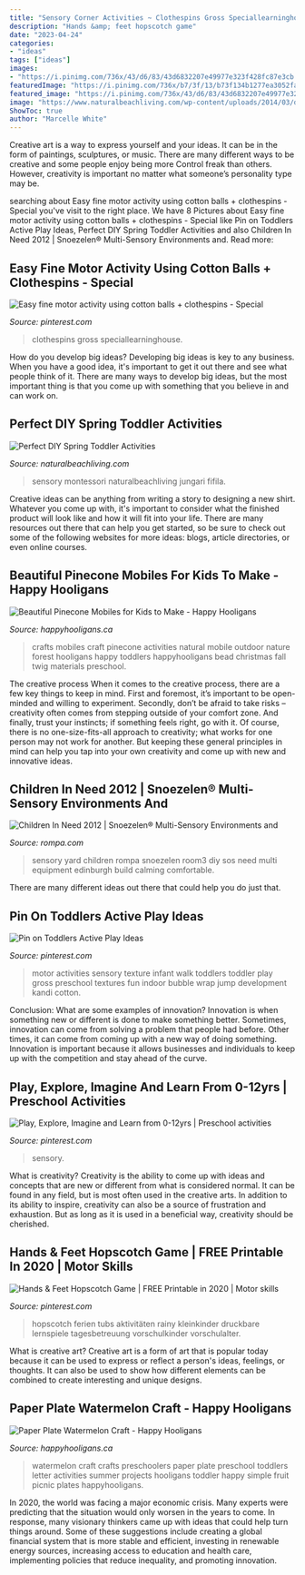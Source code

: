 ```yaml
---
title: "Sensory Corner Activities ~ Clothespins Gross Speciallearninghouse"
description: "Hands &amp; feet hopscotch game"
date: "2023-04-24"
categories:
- "ideas"
tags: ["ideas"]
images:
- "https://i.pinimg.com/736x/43/d6/83/43d6832207e49977e323f428fc87e3cb.jpg"
featuredImage: "https://i.pinimg.com/736x/b7/3f/13/b73f134b1277ea3052faf408763c186d.jpg"
featured_image: "https://i.pinimg.com/736x/43/d6/83/43d6832207e49977e323f428fc87e3cb.jpg"
image: "https://www.naturalbeachliving.com/wp-content/uploads/2014/03/diy-toddler-activities-pin-1.jpg"
ShowToc: true
author: "Marcelle White"
---
```



Creative art is a way to express yourself and your ideas. It can be in the form of paintings, sculptures, or music. There are many different ways to be creative and some people enjoy being more Control freak than others. However, creativity is important no matter what someone’s personality type may be.

	

		
searching about Easy fine motor activity using cotton balls + clothespins - Special you've visit to the right place. We have 8 Pictures about Easy fine motor activity using cotton balls + clothespins - Special like Pin on Toddlers Active Play Ideas, Perfect DIY Spring Toddler Activities and also Children In Need 2012 | Snoezelen® Multi-Sensory Environments and. Read more:
		
    
## Easy Fine Motor Activity Using Cotton Balls + Clothespins - Special

<img loading=lazy src="https://i.pinimg.com/736x/43/d6/83/43d6832207e49977e323f428fc87e3cb.jpg" onerror="this.onerror=null;this.src='https://tse3.mm.bing.net/th?id=OIP.CeBXqV4kLHsSRVSEy2qN4AHaNK&amp;pid=15.1';" alt="Easy fine motor activity using cotton balls + clothespins - Special">

_Source: pinterest.com_

>clothespins gross speciallearninghouse. 

	

How do you develop big ideas?
Developing big ideas is key to any business. When you have a good idea, it's important to get it out there and see what people think of it. There are many ways to develop big ideas, but the most important thing is that you come up with something that you believe in and can work on.

    
## Perfect DIY Spring Toddler Activities

<img loading=lazy src="https://www.naturalbeachliving.com/wp-content/uploads/2014/03/diy-toddler-activities-pin-1.jpg" onerror="this.onerror=null;this.src='https://tse4.mm.bing.net/th?id=OIP.NEND4gg1OAbu-NogBwtApAHaMW&amp;pid=15.1';" alt="Perfect DIY Spring Toddler Activities">

_Source: naturalbeachliving.com_

>sensory montessori naturalbeachliving jungari fifila. 

	

Creative ideas can be anything from writing a story to designing a new shirt. Whatever you come up with, it's important to consider what the finished product will look like and how it will fit into your life. There are many resources out there that can help you get started, so be sure to check out some of the following websites for more ideas: blogs, article directories, or even online courses.

    
## Beautiful Pinecone Mobiles For Kids To Make - Happy Hooligans

<img loading=lazy src="https://happyhooligans.ca/wp-content/uploads/2016/10/Bead-and-Pinecone-Mobile-craft-for-kids-.jpg" onerror="this.onerror=null;this.src='https://tse2.mm.bing.net/th?id=OIP.-nPdziqk7PZb-Lg2WJN4OgAAAA&amp;pid=15.1';" alt="Beautiful Pinecone Mobiles for Kids to Make - Happy Hooligans">

_Source: happyhooligans.ca_

>crafts mobiles craft pinecone activities natural mobile outdoor nature forest hooligans happy toddlers happyhooligans bead christmas fall twig materials preschool. 

	

The creative process
When it comes to the creative process, there are a few key things to keep in mind. First and foremost, it’s important to be open-minded and willing to experiment. Secondly, don’t be afraid to take risks – creativity often comes from stepping outside of your comfort zone. And finally, trust your instincts; if something feels right, go with it.
Of course, there is no one-size-fits-all approach to creativity; what works for one person may not work for another. But keeping these general principles in mind can help you tap into your own creativity and come up with new and innovative ideas.

    
## Children In Need 2012 | Snoezelen® Multi-Sensory Environments And

<img loading=lazy src="https://www.rompa.com/media/images/the_yard/gallery/the_yard_sensory_room3.jpg" onerror="this.onerror=null;this.src='https://tse1.mm.bing.net/th?id=OIP.9n2qcPns3qbHfoUOc19JbAHaE7&amp;pid=15.1';" alt="Children In Need 2012 | Snoezelen® Multi-Sensory Environments and">

_Source: rompa.com_

>sensory yard children rompa snoezelen room3 diy sos need multi equipment edinburgh build calming comfortable. 

	

There are many different ideas out there that could help you do just that.

    
## Pin On Toddlers Active Play Ideas

<img loading=lazy src="https://i.pinimg.com/736x/55/f4/00/55f4002dfc807deb3a5c6d3b855acd09.jpg" onerror="this.onerror=null;this.src='https://tse3.mm.bing.net/th?id=OIP.ZaHV-XTY4X82MGijmrTWsAHaNK&amp;pid=15.1';" alt="Pin on Toddlers Active Play Ideas">

_Source: pinterest.com_

>motor activities sensory texture infant walk toddlers toddler play gross preschool textures fun indoor bubble wrap jump development kandi cotton. 

	

Conclusion: What are some examples of innovation?
Innovation is when something new or different is done to make something better. Sometimes, innovation can come from solving a problem that people had before. Other times, it can come from coming up with a new way of doing something. Innovation is important because it allows businesses and individuals to keep up with the competition and stay ahead of the curve.

    
## Play, Explore, Imagine And Learn From 0-12yrs | Preschool Activities

<img loading=lazy src="https://i.pinimg.com/736x/b3/a0/83/b3a083d914711ff7cca54d309ddd3ad0--water-activities-kids-sensory-activities.jpg" onerror="this.onerror=null;this.src='https://tse1.mm.bing.net/th?id=OIP._S0cwUT2Ny_LUBu6Hn0gZAHaMz&amp;pid=15.1';" alt="Play, Explore, Imagine and Learn from 0-12yrs | Preschool activities">

_Source: pinterest.com_

>sensory. 

	

What is creativity?
Creativity is the ability to come up with ideas and concepts that are new or different from what is considered normal. It can be found in any field, but is most often used in the creative arts. In addition to its ability to inspire, creativity can also be a source of frustration and exhaustion. But as long as it is used in a beneficial way, creativity should be cherished.

    
## Hands &amp; Feet Hopscotch Game | FREE Printable In 2020 | Motor Skills

<img loading=lazy src="https://i.pinimg.com/736x/b7/3f/13/b73f134b1277ea3052faf408763c186d.jpg" onerror="this.onerror=null;this.src='https://tse3.mm.bing.net/th?id=OIP.Qo7GRuFQmTcskQSXrhA2FQHaPj&amp;pid=15.1';" alt="Hands &amp; Feet Hopscotch Game | FREE Printable in 2020 | Motor skills">

_Source: pinterest.com_

>hopscotch ferien tubs aktivitäten rainy kleinkinder druckbare lernspiele tagesbetreuung vorschulkinder vorschulalter. 

	

What is creative art?
Creative art is a form of art that is popular today because it can be used to express or reflect a person's ideas, feelings, or thoughts. It can also be used to show how different elements can be combined to create interesting and unique designs.

    
## Paper Plate Watermelon Craft - Happy Hooligans

<img loading=lazy src="https://happyhooligans.ca/wp-content/uploads/2016/03/Paper-Plate-Watermelon-Letter-W-Craft-for-preschoolers-and-toddlers-Happy-Hooligans-copy.jpg" onerror="this.onerror=null;this.src='https://tse3.mm.bing.net/th?id=OIP.dNMM_F_lNLm-6dyDsNqspgAAAA&amp;pid=15.1';" alt="Paper Plate Watermelon Craft - Happy Hooligans">

_Source: happyhooligans.ca_

>watermelon craft crafts preschoolers paper plate preschool toddlers letter activities summer projects hooligans toddler happy simple fruit picnic plates happyhooligans. 

	

In 2020, the world was facing a major economic crisis. Many experts were predicting that the situation would only worsen in the years to come. In response, many visionary thinkers came up with ideas that could help turn things around. Some of these suggestions include creating a global financial system that is more stable and efficient, investing in renewable energy sources, increasing access to education and health care, implementing policies that reduce inequality, and promoting innovation.

